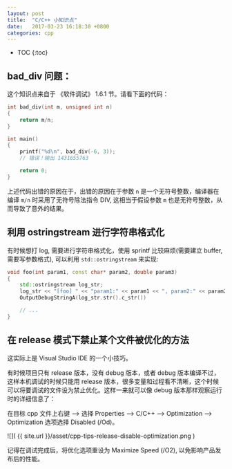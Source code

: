 ```yaml
---
layout: post
title:  "C/C++ 小知识点"
date:   2017-03-23 16:18:30 +0800
categories: cpp
---
```


* TOC
{:toc}

## bad_div 问题：

这个知识点来自于 《软件调试》 1.6.1 节。请看下面的代码：

```c
int bad_div(int m, unsigned int n)
{
	return m/n;
}

int main()
{
	printf("%d\n", bad_div(-6, 3));
	// 错误！输出 1431655763

	return 0;
}
```

上述代码出错的原因在于，出错的原因在于参数 `n` 是一个无符号整数，编译器在编译 `m/n` 时采用了无符号除法指令 DIV, 这相当于假设参数 `m` 也是无符号整数，从而导致了意外的结果。


## 利用 ostringstream 进行字符串格式化

有时候想打 log, 需要进行字符串格式化，使用 sprintf 比较麻烦(需要建立 buffer, 需要写参数格式), 可以利用 `std::ostringstream` 来实现:

```cpp
void foo(int param1, const char* param2, double param3)
{
	std::ostringstream log_str;
	log_str << "[foo] " << "param1:" << param1 << ", param2:" << param2 << ", param3:" << param3;
	OutputDebugStringA(log_str.str().c_str())

	// ...
}
```


## 在 release 模式下禁止某个文件被优化的方法

这实际上是 Visual Studio IDE 的一个小技巧。

有时候项目只有 release 版本，没有 debug 版本，或者 debug 版本编译不过，这样本机调试的时候只能用 release 版本，很多变量和过程看不清晰，这个时候可以将要调试的文件设为禁止优化。这样一来就可以像 debug 版本那样观察运行时的详细信息了：

在目标 cpp 文件上右键 --> 选择 Properties --> C/C++ --> Optimization --> Optimization 选项选择 Disabled (/Od)。

![]( {{ site.url }}/asset/cpp-tips-release-disable-optimization.png )

记得在调试完成后，将优化选项重设为 Maximize Speed (/O2), 以免影响产品发布后的性能。